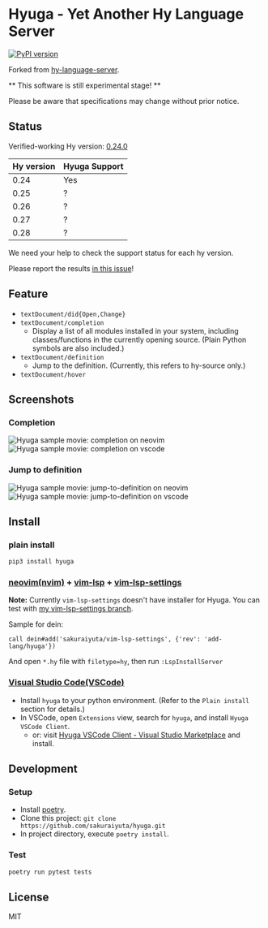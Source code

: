 Hyuga - Yet Another Hy Language Server
======================================

[![PyPI version](https://badge.fury.io/py/hyuga.svg)](https://badge.fury.io/py/hyuga)

Forked from [hy-language-server](https://github.com/rinx/hy-language-server).

** This software is still experimental stage! **

Please be aware that specifications may change without prior notice.

## Status

Verified-working Hy version: [0.24.0](https://github.com/hylang/hy/tree/stable)

|Hy version|Hyuga Support|
|----------|-------------|
|0.24      |Yes          |
|0.25      |?            |
|0.26      |?            |
|0.27      |?            |
|0.28      |?            |

We need your help to check the support status for each hy version.

Please report the results [in this issue](https://github.com/sakuraiyuta/hyuga/issues/17)!

## Feature

- `textDocument/did{Open,Change}`
- `textDocument/completion`
  - Display a list of all modules installed in your system, including classes/functions in the currently opening source. (Plain Python symbols are also included.)
- `textDocument/definition`
  - Jump to the definition. (Currently, this refers to hy-source only.)
- `textDocument/hover`

## Screenshots

### Completion

![Hyuga sample movie: completion on neovim](https://raw.githubusercontent.com/sakuraiyuta/hyuga/images/hyuga-image-completion.gif)
![Hyuga sample movie: completion on vscode](https://raw.githubusercontent.com/sakuraiyuta/hyuga/images/hyuga-image-completion-vscode.gif)

### Jump to definition

![Hyuga sample movie: jump-to-definition on neovim](https://raw.githubusercontent.com/sakuraiyuta/hyuga/images/hyuga-image-jump-def.gif)
![Hyuga sample movie: jump-to-definition on vscode](https://raw.githubusercontent.com/sakuraiyuta/hyuga/images/hyuga-image-jump-def-vscode.gif)


## Install

### plain install

```bash
pip3 install hyuga
```

### [neovim(nvim)](https://github.com/neovim/neovim) + [vim-lsp](https://github.com/prabirshrestha/vim-lsp) + [vim-lsp-settings](https://github.com/mattn/vim-lsp-settings)

**Note:** Currently `vim-lsp-settings` doesn't have installer for Hyuga.
You can test with [my vim-lsp-settings branch](https://github.com/sakuraiyuta/vim-lsp-settings/tree/add-lang/hyuga).

Sample for dein:

```vim
call dein#add('sakuraiyuta/vim-lsp-settings', {'rev': 'add-lang/hyuga'})
```

And open `*.hy` file with `filetype=hy`, then run `:LspInstallServer`

### [Visual Studio Code(VSCode)](https://code.visualstudio.com)

- Install `hyuga` to your python environment. (Refer to the `Plain install` section for details.)
- In VSCode, open `Extensions` view, search for `hyuga`, and install `Hyuga VSCode Client`.
  - or: visit [Hyuga VSCode Client - Visual Studio Marketplace](https://marketplace.visualstudio.com/items?itemName=sakuraiyuta.hyuga-vscode-client) and install.

## Development

### Setup

- Install [poetry](https://github.com/python-poetry/poetry).
- Clone this project: `git clone https://github.com/sakuraiyuta/hyuga.git`
- In project directory, execute `poetry install`.

### Test

```bash
poetry run pytest tests
```

## License

MIT
